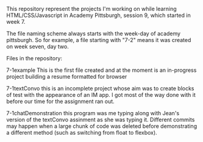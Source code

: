 This repository represent the projects I'm working on while learning HTML/CSS/Javascript in Academy Pittsburgh, session 9, which started in week 7.

The file naming scheme always starts with the week-day of academy pittsburgh. So for example, a file starting with "7-2" means it was created on week seven, day two.

Files in the repository:

7-1example
This is the first file created and at the moment is an in-progress project building a resume formatted for browser

7-1textConvo
this is an incomplete project whose aim was to create blocks of test with the appearance of an IM app. I got most of the way done with it before our time for the assignment ran out.

7-1chatDemonstration
this program was me typing along with Jean's version of the textConvo assinment as she was typing it. Different commits may happen when a large chunk of code was deleted before demonstrating a different method (such as switching from float to flexbox).